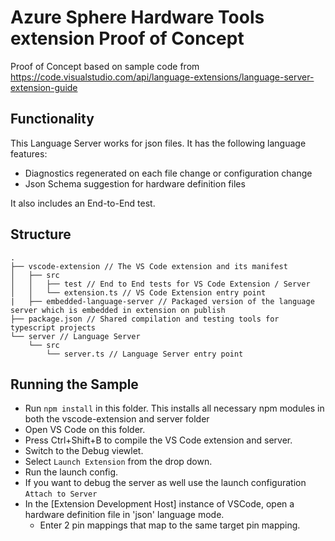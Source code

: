 # Azure Sphere Hardware Tools extension Proof of Concept

Proof of Concept based on sample code from https://code.visualstudio.com/api/language-extensions/language-server-extension-guide

## Functionality

This Language Server works for json files. It has the following language features:
- Diagnostics regenerated on each file change or configuration change
- Json Schema suggestion for hardware definition files

It also includes an End-to-End test.

## Structure

```
.
├── vscode-extension // The VS Code extension and its manifest
│   ├── src
│   │   ├── test // End to End tests for VS Code Extension / Server
│   │   └── extension.ts // VS Code Extension entry point
|   ├── embedded-language-server // Packaged version of the language server which is embedded in extension on publish 
├── package.json // Shared compilation and testing tools for typescript projects
└── server // Language Server
    └── src
        └── server.ts // Language Server entry point
```

## Running the Sample

- Run `npm install` in this folder. This installs all necessary npm modules in both the vscode-extension and server folder
- Open VS Code on this folder.
- Press Ctrl+Shift+B to compile the VS Code extension and server.
- Switch to the Debug viewlet.
- Select `Launch Extension` from the drop down.
- Run the launch config.
- If you want to debug the server as well use the launch configuration `Attach to Server`
- In the [Extension Development Host] instance of VSCode, open a hardware definition file in 'json' language mode.
  - Enter 2 pin mappings that map to the same target pin mapping.
